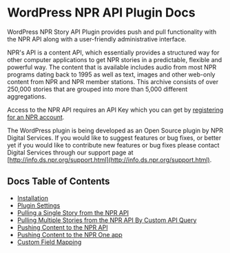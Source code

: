 # WordPress NPR API Plugin Docs

WordPress NPR Story API Plugin provides push and pull functionality with the NPR API along with a user-friendly administrative interface.

NPR's API is a content API, which essentially provides a structured way for other computer applications to get NPR stories in a predictable, flexible and powerful way. The content that is available includes audio from most NPR programs dating back to 1995 as well as text, images and other web-only content from NPR and NPR member stations. This archive consists of over 250,000 stories that are grouped into more than 5,000 different aggregations.

Access to the NPR API requires an API Key which you can get by [registering for an NPR account](http://www.npr.org/account/signup).

The WordPress plugin is being developed as an Open Source plugin by NPR Digital Services. If you would like to suggest features or bug fixes, or better yet if you would like to contribute new features or bug fixes please contact Digital Services through our support page at [http://info.ds.npr.org/support.html](http://info.ds.npr.org/support.html).

## Docs Table of Contents

- [Installation](installation.md)
- [Plugin Settings](settings.md)
- [Pulling a Single Story from the NPR API](pulling-single-story.md)
- [Pulling Multiple Stories from the NPR API By Custom API Query](pulling-multiple-stories.md)
- [Pushing Content to the NPR API](pushing.md)
- [Pushing Content to the NPR One app](npr-one.md)
- [Custom Field Mapping](field-mapping.md)